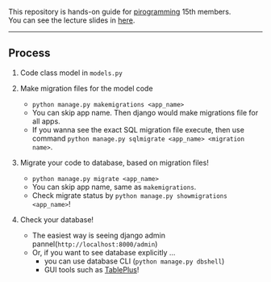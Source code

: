 This repository is hands-on guide for [pirogramming](https://pirogramming.com/) 15th members.  
You can see the lecture slides in [here](https://drive.google.com/file/d/1FdoTuAN1r1cT3j-H3uQnHwZFecqI0LB-/view?usp=sharing).

---
## Process

1. Code class model in `models.py`

2. Make migration files for the model code
    - `python manage.py makemigrations <app_name>`
    - You can skip app name. Then django would make migrations file for all apps.
    - If you wanna see the exact SQL migration file execute, then use command `python manage.py sqlmigrate <app_name> <migration name>`.

3. Migrate your code to database, based on migration files!
    - `python manage.py migrate <app_name>`
    - You can skip app name, same as `makemigrations`.
    - Check migrate status by `python manage.py showmigrations <app_name>`!
    
4. Check your database!
    - The easiest way is seeing django admin pannel(`http://localhost:8000/admin`)
    - Or, if you want to see database explicitly ...
        - you can use database CLI (`python manage.py dbshell`)
        - GUI tools such as [TablePlus](https://tableplus.com/)!
   
    
